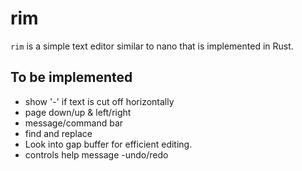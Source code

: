 # rim
`rim` is a simple text editor similar to nano that is implemented in Rust.

## To be implemented
- show '-' if text is cut off horizontally
- page down/up & left/right
- message/command bar
- find and replace 
- Look into gap buffer for efficient editing.
- controls help message
-undo/redo